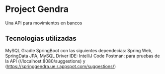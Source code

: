 
# Project Gendra

Una API para movimientos en bancos
## Tecnologias utilizadas

MySQL Gradle SpringBoot con las siguientes dependecias: Spring Web, SpringData JPA, MySQL Driver IDE: IntelliJ Code Postman: para pruebas de la API (//localhost:8080/suggestions) y (https://springgendra.ue.r.appspot.com/suggestions/)


